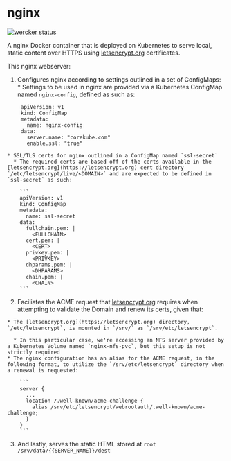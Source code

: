 # nginx

[![wercker status](https://app.wercker.com/status/21a779b13c0e2bd3e67bc0e4c17ded36/m "wercker status")](https://app.wercker.com/project/bykey/21a779b13c0e2bd3e67bc0e4c17ded36)

A nginx Docker container that is deployed on Kubernetes to serve local, static content over HTTPS using [letsencrypt.org](https://letsencrypt.org) certificates.

This nginx webserver:

  1. Configures nginx according to settings outlined in a set of ConfigMaps:
    * Settings to be used in nginx are provided via a Kubernetes ConfigMap named `nginx-config`, defined as such as:

      ```
       apiVersion: v1
       kind: ConfigMap
       metadata:
         name: nginx-config
       data:
         server.name: "corekube.com"
         enable.ssl: "true"
      ```
    * SSL/TLS certs for nginx outlined in a ConfigMap named `ssl-secret`
      * The required certs are based off of the certs available in the [letsencrypt.org](https://letsencrypt.org) cert directory `/etc/letsencrypt/live/<DOMAIN>` and are expected to be defined in `ssl-secret` as such:
  
        ```
        apiVersion: v1
        kind: ConfigMap
        metadata:
          name: ssl-secret
        data:
          fullchain.pem: |
            <FULLCHAIN>
          cert.pem: |
            <CERT>
          privkey.pem: |
            <PRIVKEY>
          dhparams.pem: |
            <DHPARAMS>
          chain.pem: |
            <CHAIN>
        ```
  2.  Faciliates the ACME request that [letsencrypt.org](https://letsencrypt.org) requires when attempting to validate the Domain and renew its certs, given that:
  
    * The [letsencrypt.org](https://letsencrypt.org) directory, `/etc/letsencrypt`, is mounted in `/srv/` as `/srv/etc/letsencrypt`.

      * In this particular case, we're accessing an NFS server provided by a Kubernetes Volume named `nginx-nfs-pvc`, but this setup is not strictly required
    * The nginx configuration has an alias for the ACME request, in the following format, to utilize the `/srv/etc/letsencrypt` directory when a renewal is requested:

        ```
        server {
          ...
          location /.well-known/acme-challenge {
            alias /srv/etc/letsencrypt/webrootauth/.well-known/acme-challenge;
          }
        }
        ```
  3. And lastly, serves the static HTML stored at `root     /srv/data/{{SERVER_NAME}}/dest`
